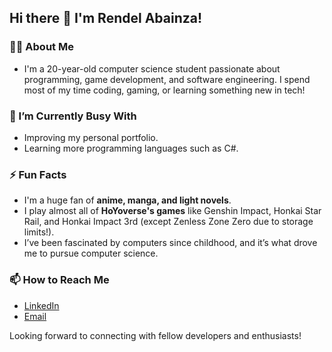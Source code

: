 ## Hi there 👋 I'm Rendel Abainza!

### 👨‍💻 About Me
- I'm a 20-year-old computer science student passionate about programming, game development, and software engineering. I spend most of my time coding, gaming, or learning something new in tech!

### 🤔 I’m Currently Busy With
- Improving my personal portfolio.
- Learning more programming languages such as C#.

### ⚡ Fun Facts
- I'm a huge fan of **anime, manga, and light novels**.
- I play almost all of **HoYoverse's games** like Genshin Impact, Honkai Star Rail, and Honkai Impact 3rd (except Zenless Zone Zero due to storage limits!).
- I’ve been fascinated by computers since childhood, and it’s what drove me to pursue computer science.

### 📫 How to Reach Me
- [LinkedIn](https://www.linkedin.com/in/rendel-abainza/)
- [Email](abainzarendel11@gmail.com)

Looking forward to connecting with fellow developers and enthusiasts!
